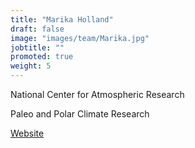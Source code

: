 ```yaml
---
title: "Marika Holland"
draft: false
image: "images/team/Marika.jpg"
jobtitle: ""
promoted: true
weight: 5
---
```



National Center for Atmospheric Research

Paleo and Polar Climate Research 

[Website](https://staff.ucar.edu/users/mholland)
